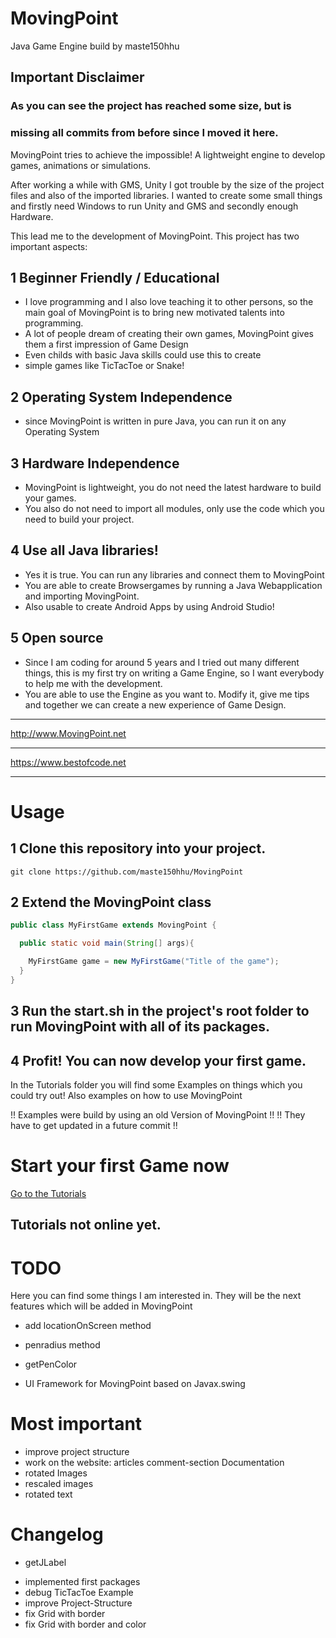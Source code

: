 # MovingPoint
Java Game Engine build by maste150hhu

## Important Disclaimer
### As you can see the project has reached some size, but is
### missing all commits from before since I moved it here.


MovingPoint tries to achieve the impossible! A lightweight engine to develop
games, animations or simulations.

After working a while with GMS, Unity I got trouble by the size of
the project files and also of the imported libraries. I wanted to
create some small things and firstly need Windows to run Unity and
GMS and secondly enough Hardware.

This lead me to the development of MovingPoint. This project has
two important aspects:

## 1 Beginner Friendly / Educational
+ I love programming and I also love teaching it to other
  persons, so the main goal of MovingPoint is to bring new
  motivated talents into programming.
+ A lot of people dream of creating their own games, MovingPoint
  gives them a first impression of Game Design
+ Even childs with basic Java skills could use this to create
+ simple games like TicTacToe or Snake!

## 2 Operating System Independence
+ since MovingPoint is written in pure Java, you can run it
  on any Operating System

## 3 Hardware Independence
+ MovingPoint is lightweight, you do not need the latest 
  hardware to build your games.
+ You also do not need to import all modules, only use the
  code which you need to build your project.

## 4 Use all Java libraries!
+ Yes it is true. You can run any libraries and connect them
  to MovingPoint
+ You are able to create Browsergames by running a Java Webapplication
  and importing MovingPoint.
+ Also usable to create Android Apps by using Android Studio!

## 5 Open source
+ Since I am coding for around 5 years and I tried out many different things,
  this is my first try on writing a Game Engine, so I want everybody to
  help me with the development.
+ You are able to use the Engine as you want to. Modify it, give me tips
  and together we can create a new experience of Game Design.


__________________________
http://www.MovingPoint.net
__________________________
https://www.bestofcode.net
__________________________

# Usage

## 1 Clone this repository into your project.

```
git clone https://github.com/maste150hhu/MovingPoint
```

## 2 Extend the MovingPoint class

```java
public class MyFirstGame extends MovingPoint {

  public static void main(String[] args){

    MyFirstGame game = new MyFirstGame("Title of the game");
  }
}

```

## 3 Run the start.sh in the project's root folder to run MovingPoint with all of its packages.

## 4 Profit! You can now develop your first game.

In the Tutorials folder you will find some Examples on things
which you could try out! Also examples on how to use MovingPoint

!! Examples were build by using an old Version of MovingPoint !!
!!        They have to get updated in a future commit         !!


# Start your first Game now
[Go to the Tutorials](http://movingpoint.net/tutorials.html)
## Tutorials not online yet.


# TODO
Here you can find some things I am interested in. They will be the next
features which will be added in MovingPoint

+ add locationOnScreen method
+ penradius method
+ getPenColor

+ UI Framework for MovingPoint based on Javax.swing

# Most important
+ improve project structure
+ work on the website:
  articles
  comment-section
  Documentation
+ rotated Images
+ rescaled images
+ rotated text



# Changelog
+ getJLabel
* implemented first packages
* debug TicTacToe Example
* improve Project-Structure
* fix Grid with border 
* fix Grid with border and color
